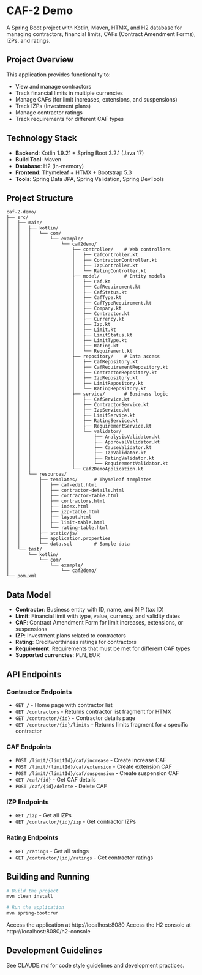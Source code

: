 # CAF-2 Demo

A Spring Boot project with Kotlin, Maven, HTMX, and H2 database for managing contractors, financial limits, CAFs (Contract Amendment Forms), IZPs, and ratings.

## Project Overview

This application provides functionality to:
- View and manage contractors
- Track financial limits in multiple currencies
- Manage CAFs (for limit increases, extensions, and suspensions)
- Track IZPs (Investment plans)
- Manage contractor ratings
- Track requirements for different CAF types

## Technology Stack

- **Backend**: Kotlin 1.9.21 + Spring Boot 3.2.1 (Java 17)
- **Build Tool**: Maven
- **Database**: H2 (in-memory)
- **Frontend**: Thymeleaf + HTMX + Bootstrap 5.3
- **Tools**: Spring Data JPA, Spring Validation, Spring DevTools

## Project Structure

```
caf-2-demo/
├── src/
│   ├── main/
│   │   ├── kotlin/
│   │   │   └── com/
│   │   │       └── example/
│   │   │           └── caf2demo/
│   │   │               ├── controller/    # Web controllers
│   │   │               │   ├── CafController.kt
│   │   │               │   ├── ContractorController.kt
│   │   │               │   ├── IzpController.kt
│   │   │               │   └── RatingController.kt
│   │   │               ├── model/         # Entity models
│   │   │               │   ├── Caf.kt
│   │   │               │   ├── CafRequirement.kt
│   │   │               │   ├── CafStatus.kt
│   │   │               │   ├── CafType.kt
│   │   │               │   ├── CafTypeRequirement.kt
│   │   │               │   ├── Company.kt
│   │   │               │   ├── Contractor.kt
│   │   │               │   ├── Currency.kt
│   │   │               │   ├── Izp.kt
│   │   │               │   ├── Limit.kt
│   │   │               │   ├── LimitStatus.kt
│   │   │               │   ├── LimitType.kt
│   │   │               │   ├── Rating.kt
│   │   │               │   └── Requirement.kt
│   │   │               ├── repository/    # Data access
│   │   │               │   ├── CafRepository.kt
│   │   │               │   ├── CafRequirementRepository.kt
│   │   │               │   ├── ContractorRepository.kt
│   │   │               │   ├── IzpRepository.kt
│   │   │               │   ├── LimitRepository.kt
│   │   │               │   └── RatingRepository.kt
│   │   │               ├── service/       # Business logic
│   │   │               │   ├── CafService.kt
│   │   │               │   ├── ContractorService.kt
│   │   │               │   ├── IzpService.kt
│   │   │               │   ├── LimitService.kt
│   │   │               │   ├── RatingService.kt
│   │   │               │   ├── RequirementService.kt
│   │   │               │   └── validator/
│   │   │               │       ├── AnalysisValidator.kt
│   │   │               │       ├── ApprovalValidator.kt
│   │   │               │       ├── CauseValidator.kt
│   │   │               │       ├── IzpValidator.kt
│   │   │               │       ├── RatingValidator.kt
│   │   │               │       └── RequirementValidator.kt
│   │   │               └── Caf2DemoApplication.kt
│   │   └── resources/
│   │       ├── templates/      # Thymeleaf templates
│   │       │   ├── caf-edit.html
│   │       │   ├── contractor-details.html
│   │       │   ├── contractor-table.html
│   │       │   ├── contractors.html
│   │       │   ├── index.html
│   │       │   ├── izp-table.html
│   │       │   ├── layout.html
│   │       │   ├── limit-table.html
│   │       │   └── rating-table.html
│   │       ├── static/js/
│   │       ├── application.properties
│   │       └── data.sql        # Sample data
│   └── test/
│       └── kotlin/
│           └── com/
│               └── example/
│                   └── caf2demo/
└── pom.xml
```

## Data Model

- **Contractor**: Business entity with ID, name, and NIP (tax ID)
- **Limit**: Financial limit with type, value, currency, and validity dates
- **CAF**: Contract Amendment Form for limit increases, extensions, or suspensions
- **IZP**: Investment plans related to contractors
- **Rating**: Creditworthiness ratings for contractors
- **Requirement**: Requirements that must be met for different CAF types
- **Supported currencies**: PLN, EUR

## API Endpoints

### Contractor Endpoints
- `GET /` - Home page with contractor list
- `GET /contractors` - Returns contractor list fragment for HTMX
- `GET /contractor/{id}` - Contractor details page
- `GET /contractor/{id}/limits` - Returns limits fragment for a specific contractor

### CAF Endpoints
- `POST /limit/{limitId}/caf/increase` - Create increase CAF
- `POST /limit/{limitId}/caf/extension` - Create extension CAF
- `POST /limit/{limitId}/caf/suspension` - Create suspension CAF
- `GET /caf/{id}` - Get CAF details
- `POST /caf/{id}/delete` - Delete CAF

### IZP Endpoints
- `GET /izp` - Get all IZPs
- `GET /contractor/{id}/izp` - Get contractor IZPs

### Rating Endpoints
- `GET /ratings` - Get all ratings
- `GET /contractor/{id}/ratings` - Get contractor ratings

## Building and Running

```bash
# Build the project
mvn clean install

# Run the application
mvn spring-boot:run
```

Access the application at http://localhost:8080
Access the H2 console at http://localhost:8080/h2-console

## Development Guidelines

See CLAUDE.md for code style guidelines and development practices.